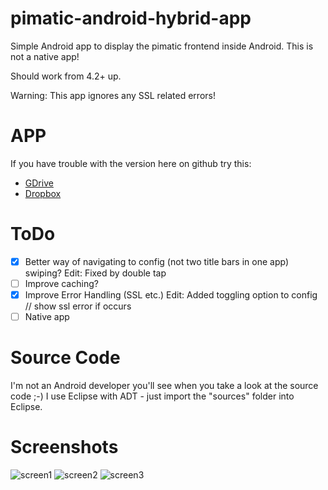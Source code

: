 # pimatic-android-hybrid-app

Simple Android app to display the pimatic frontend inside Android.
This is not a native app!

Should work from 4.2+ up.

Warning: This app ignores any SSL related errors!

# APP
If you have trouble with the version here on github try this: 

- [GDrive](https://drive.google.com/open?id=0ByG528gEqchjS3h6QTBMY3J6MGc&authuser=0)
- [Dropbox](https://www.dropbox.com/s/s6qk95526yd6lmu/pimatic.apk?dl=0)

# ToDo

- [x] Better way of navigating to config (not two title bars in one app) swiping? Edit: Fixed by double tap
- [ ] Improve caching?
- [x] Improve Error Handling (SSL etc.) Edit: Added toggling option to config // show ssl error if occurs
- [ ] Native app

# Source Code

I'm not an Android developer you'll see when you take a look at the source code ;-) 
I use Eclipse with ADT - just import the "sources" folder into Eclipse.

# Screenshots
![screen1](https://cloud.githubusercontent.com/assets/6489464/7553980/5cafe612-f713-11e4-82d9-3da224bd1024.PNG)
![screen2](https://cloud.githubusercontent.com/assets/6489464/7553978/5c8a742c-f713-11e4-9d7b-896a7f9039a8.PNG)
![screen3](https://cloud.githubusercontent.com/assets/6489464/7559546/c9dc0a18-f7b8-11e4-8982-90de92601ffa.jpg)
